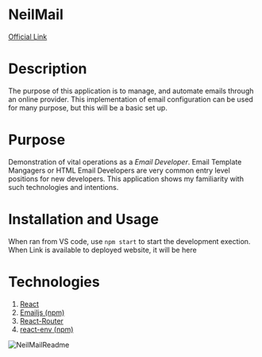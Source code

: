# NeilMail
[Official Link](https://neil-mail.herokuapp.com/)

# Description
The purpose of this application is to manage, and automate emails
through an online provider. This implementation of email configuration 
can be used for many purpose, but this will be a basic set up. 

# Purpose
Demonstration of vital operations as a *Email Developer*. Email Template Mangagers or HTML Email Developers
are very common entry level positions for new developers. This application shows my familiarity
with such technologies and intentions. 

# Installation and Usage 
When ran from VS code, use `npm start` to start the development exection.
When Link is available to deployed website, it will be here

# Technologies
1. [React](https://reactjs.org/)
2. [Emailjs (npm)](https://www.emailjs.com/)
3. [React-Router](https://reactrouter.com/docs/en/v6/getting-started/installation)
4. [react-env (npm)](https://www.npmjs.com/package/react-dotenv)


![NeilMailReadme](https://user-images.githubusercontent.com/37945822/160264470-fb3dd269-c63d-4bac-af09-c40472e5691a.JPG)
